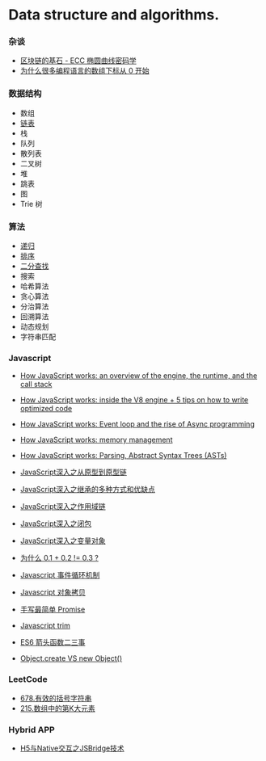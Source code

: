 # Data structure and algorithms.

### 杂谈

* [区块链的基石 - ECC 椭圆曲线密码学](docs/ecc.md)
* [为什么很多编程语言的数组下标从 0 开始](docs/why-array-index-starts-from-zero.md)

### 数据结构

* 数组
* [链表](docs/linked-list/README.md)
* 栈
* 队列
* 散列表
* 二叉树
* 堆
* 跳表
* 图
* Trie 树

### 算法

* [递归](docs/recursion.md)
* [排序](docs/sort/README.md)
* [二分查找](docs/binary-search.md)
* 搜索
* 哈希算法
* 贪心算法
* 分治算法
* 回溯算法
* 动态规划
* 字符串匹配

### Javascript

* [How JavaScript works: an overview of the engine, the runtime, and the call stack](https://blog.sessionstack.com/how-does-javascript-actually-work-part-1-b0bacc073cf)
* [How JavaScript works: inside the V8 engine + 5 tips on how to write optimized code](https://blog.sessionstack.com/how-javascript-works-inside-the-v8-engine-5-tips-on-how-to-write-optimized-code-ac089e62b12e)
* [How JavaScript works: Event loop and the rise of Async programming](https://blog.sessionstack.com/how-javascript-works-event-loop-and-the-rise-of-async-programming-5-ways-to-better-coding-with-2f077c4438b5)
* [How JavaScript works: memory management](https://blog.sessionstack.com/how-javascript-works-memory-management-how-to-handle-4-common-memory-leaks-3f28b94cfbec)
* [How JavaScript works: Parsing, Abstract Syntax Trees (ASTs)](https://blog.sessionstack.com/how-javascript-works-parsing-abstract-syntax-trees-asts-5-tips-on-how-to-minimize-parse-time-abfcf7e8a0c8)


* [JavaScript深入之从原型到原型链](https://github.com/mqyqingfeng/Blog/issues/2)
* [JavaScript深入之继承的多种方式和优缺点](https://github.com/mqyqingfeng/Blog/issues/16)
* [JavaScript深入之作用域链](https://github.com/mqyqingfeng/Blog/issues/6)
* [JavaScript深入之闭包](https://github.com/mqyqingfeng/Blog/issues/9)
* [JavaScript深入之变量对象](https://github.com/mqyqingfeng/Blog/issues/5)


* [为什么 0.1 + 0.2 != 0.3 ?](docs/floating-point.md)
* [Javascript 事件循环机制](docs/event-loop.md)
* [Javascript 对象拷贝](docs/clone.md)
* [手写最简单 Promise](docs/simple-promise.md)
* [Javascript trim](docs/trim.md)
* [ES6 箭头函数二三事](docs/arrow-function.md)
* [Object.create VS new Object()](docs/object.md)


### LeetCode

* [678.有效的括号字符串](docs/leetcode/678.md)
* [215.数组中的第K大元素](docs/leetcode/215.md)

### Hybrid APP

* [H5与Native交互之JSBridge技术](https://segmentfault.com/a/1190000010356403?utm_source=sf-similar-article)